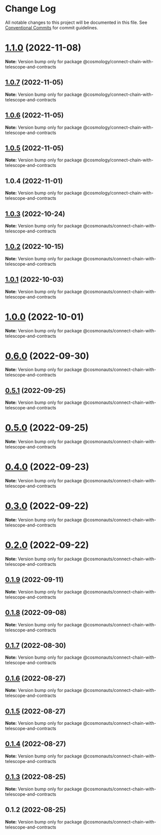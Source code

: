 # Change Log

All notable changes to this project will be documented in this file.
See [Conventional Commits](https://conventionalcommits.org) for commit guidelines.

# [1.1.0](https://github.com/cosmology-tech/create-cosmos-app/compare/@cosmology/connect-chain-with-telescope-and-contracts@1.0.7...@cosmology/connect-chain-with-telescope-and-contracts@1.1.0) (2022-11-08)

**Note:** Version bump only for package @cosmology/connect-chain-with-telescope-and-contracts





## [1.0.7](https://github.com/cosmology-tech/create-cosmos-app/compare/@cosmology/connect-chain-with-telescope-and-contracts@1.0.6...@cosmology/connect-chain-with-telescope-and-contracts@1.0.7) (2022-11-05)

**Note:** Version bump only for package @cosmology/connect-chain-with-telescope-and-contracts





## [1.0.6](https://github.com/cosmology-tech/create-cosmos-app/compare/@cosmology/connect-chain-with-telescope-and-contracts@1.0.5...@cosmology/connect-chain-with-telescope-and-contracts@1.0.6) (2022-11-05)

**Note:** Version bump only for package @cosmology/connect-chain-with-telescope-and-contracts





## [1.0.5](https://github.com/cosmology-tech/create-cosmos-app/compare/@cosmology/connect-chain-with-telescope-and-contracts@1.0.4...@cosmology/connect-chain-with-telescope-and-contracts@1.0.5) (2022-11-05)

**Note:** Version bump only for package @cosmology/connect-chain-with-telescope-and-contracts





## 1.0.4 (2022-11-01)

**Note:** Version bump only for package @cosmology/connect-chain-with-telescope-and-contracts





## [1.0.3](https://github.com/cosmology-tech/create-cosmos-app/compare/@cosmonauts/connect-chain-with-telescope-and-contracts@1.0.2...@cosmonauts/connect-chain-with-telescope-and-contracts@1.0.3) (2022-10-24)

**Note:** Version bump only for package @cosmonauts/connect-chain-with-telescope-and-contracts





## [1.0.2](https://github.com/cosmology-tech/create-cosmos-app/compare/@cosmonauts/connect-chain-with-telescope-and-contracts@1.0.1...@cosmonauts/connect-chain-with-telescope-and-contracts@1.0.2) (2022-10-15)

**Note:** Version bump only for package @cosmonauts/connect-chain-with-telescope-and-contracts





## [1.0.1](https://github.com/cosmology-tech/create-cosmos-app/compare/@cosmonauts/connect-chain-with-telescope-and-contracts@1.0.0...@cosmonauts/connect-chain-with-telescope-and-contracts@1.0.1) (2022-10-03)

**Note:** Version bump only for package @cosmonauts/connect-chain-with-telescope-and-contracts





# [1.0.0](https://github.com/cosmology-tech/create-cosmos-app/compare/@cosmonauts/connect-chain-with-telescope-and-contracts@0.6.0...@cosmonauts/connect-chain-with-telescope-and-contracts@1.0.0) (2022-10-01)

**Note:** Version bump only for package @cosmonauts/connect-chain-with-telescope-and-contracts





# [0.6.0](https://github.com/cosmology-tech/create-cosmos-app/compare/@cosmonauts/connect-chain-with-telescope-and-contracts@0.5.1...@cosmonauts/connect-chain-with-telescope-and-contracts@0.6.0) (2022-09-30)

**Note:** Version bump only for package @cosmonauts/connect-chain-with-telescope-and-contracts





## [0.5.1](https://github.com/cosmology-tech/create-cosmos-app/compare/@cosmonauts/connect-chain-with-telescope-and-contracts@0.5.0...@cosmonauts/connect-chain-with-telescope-and-contracts@0.5.1) (2022-09-25)

**Note:** Version bump only for package @cosmonauts/connect-chain-with-telescope-and-contracts





# [0.5.0](https://github.com/cosmology-tech/create-cosmos-app/compare/@cosmonauts/connect-chain-with-telescope-and-contracts@0.4.0...@cosmonauts/connect-chain-with-telescope-and-contracts@0.5.0) (2022-09-25)

**Note:** Version bump only for package @cosmonauts/connect-chain-with-telescope-and-contracts





# [0.4.0](https://github.com/cosmology-tech/create-cosmos-app/compare/@cosmonauts/connect-chain-with-telescope-and-contracts@0.3.0...@cosmonauts/connect-chain-with-telescope-and-contracts@0.4.0) (2022-09-23)

**Note:** Version bump only for package @cosmonauts/connect-chain-with-telescope-and-contracts





# [0.3.0](https://github.com/cosmology-tech/create-cosmos-app/compare/@cosmonauts/connect-chain-with-telescope-and-contracts@0.2.0...@cosmonauts/connect-chain-with-telescope-and-contracts@0.3.0) (2022-09-22)

**Note:** Version bump only for package @cosmonauts/connect-chain-with-telescope-and-contracts





# [0.2.0](https://github.com/cosmology-tech/create-cosmos-app/compare/@cosmonauts/connect-chain-with-telescope-and-contracts@0.1.9...@cosmonauts/connect-chain-with-telescope-and-contracts@0.2.0) (2022-09-22)

**Note:** Version bump only for package @cosmonauts/connect-chain-with-telescope-and-contracts





## [0.1.9](https://github.com/cosmology-tech/create-cosmos-app/compare/@cosmonauts/connect-chain-with-telescope-and-contracts@0.1.8...@cosmonauts/connect-chain-with-telescope-and-contracts@0.1.9) (2022-09-11)

**Note:** Version bump only for package @cosmonauts/connect-chain-with-telescope-and-contracts





## [0.1.8](https://github.com/cosmology-tech/create-cosmos-app/compare/@cosmonauts/connect-chain-with-telescope-and-contracts@0.1.7...@cosmonauts/connect-chain-with-telescope-and-contracts@0.1.8) (2022-09-08)

**Note:** Version bump only for package @cosmonauts/connect-chain-with-telescope-and-contracts





## [0.1.7](https://github.com/cosmology-tech/create-cosmos-app/compare/@cosmonauts/connect-chain-with-telescope-and-contracts@0.1.6...@cosmonauts/connect-chain-with-telescope-and-contracts@0.1.7) (2022-08-30)

**Note:** Version bump only for package @cosmonauts/connect-chain-with-telescope-and-contracts





## [0.1.6](https://github.com/cosmology-tech/create-cosmos-app/compare/@cosmonauts/connect-chain-with-telescope-and-contracts@0.1.5...@cosmonauts/connect-chain-with-telescope-and-contracts@0.1.6) (2022-08-27)

**Note:** Version bump only for package @cosmonauts/connect-chain-with-telescope-and-contracts





## [0.1.5](https://github.com/cosmology-tech/create-cosmos-app/compare/@cosmonauts/connect-chain-with-telescope-and-contracts@0.1.4...@cosmonauts/connect-chain-with-telescope-and-contracts@0.1.5) (2022-08-27)

**Note:** Version bump only for package @cosmonauts/connect-chain-with-telescope-and-contracts





## [0.1.4](https://github.com/cosmology-tech/create-cosmos-app/compare/@cosmonauts/connect-chain-with-telescope-and-contracts@0.1.3...@cosmonauts/connect-chain-with-telescope-and-contracts@0.1.4) (2022-08-27)

**Note:** Version bump only for package @cosmonauts/connect-chain-with-telescope-and-contracts





## [0.1.3](https://github.com/cosmology-tech/create-cosmos-app/compare/@cosmonauts/connect-chain-with-telescope-and-contracts@0.1.2...@cosmonauts/connect-chain-with-telescope-and-contracts@0.1.3) (2022-08-25)

**Note:** Version bump only for package @cosmonauts/connect-chain-with-telescope-and-contracts





## 0.1.2 (2022-08-25)

**Note:** Version bump only for package @cosmonauts/connect-chain-with-telescope-and-contracts

